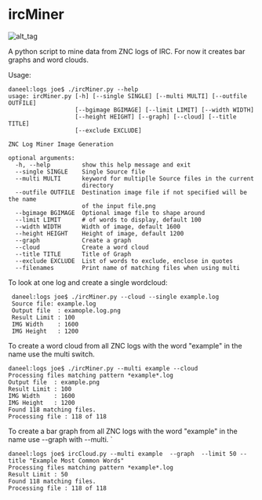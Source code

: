 # ircMiner
![alt_tag](https://github.com/joemcmanus/ircMiner/blob/master/sample-graph.png)

A python script to mine data from ZNC logs of IRC. For now it creates bar graphs and word clouds. 

Usage:  

    daneel:logs joe$ ./ircMiner.py --help 
    usage: ircMiner.py [-h] [--single SINGLE] [--multi MULTI] [--outfile OUTFILE]
                       [--bgimage BGIMAGE] [--limit LIMIT] [--width WIDTH]
                       [--height HEIGHT] [--graph] [--cloud] [--title TITLE]
                       [--exclude EXCLUDE]
    
    ZNC Log Miner Image Generation
    
    optional arguments:
      -h, --help         show this help message and exit
      --single SINGLE    Single Source file
      --multi MULTI      keyword for multip[le Source files in the current
                         directory
      --outfile OUTFILE  Destination image file if not specified will be the name
                         of the input file.png
      --bgimage BGIMAGE  Optional image file to shape around
      --limit LIMIT      # of words to display, default 100
      --width WIDTH      Width of image, default 1600
      --height HEIGHT    Height of image, default 1200
      --graph            Create a graph
      --cloud            Create a word cloud
      --title TITLE      Title of Graph
      --exclude EXCLUDE  List of words to exclude, enclose in quotes
      --filenames        Print name of matching files when using multi


To look at one log and create a single wordcloud:

     daneel:logs joe$ ./ircMiner.py --cloud --single example.log 
     Source file: example.log
     Output file  : examople.log.png
     Result Limit : 100
     IMG Width    : 1600
     IMG Height   : 1200


To create a word cloud from all ZNC logs with the word "example" in the name use the multi switch. 

    daneel:logs joe$ ./ircMiner.py --multi example --cloud 
    Processing files matching pattern *example*.log
    Output file  : example.png
    Result Limit : 100
    IMG Width    : 1600
    IMG Height   : 1200
    Found 118 matching files.
    Processing file : 118 of 118

To create a bar graph from all ZNC logs with the word "example" in the name use --graph with --multi. `

    daneel:logs joe$ ircCloud.py --multi example  --graph  --limit 50 --title "Example Most Common Words" 
    Processing files matching pattern *example*.log
    Result Limit : 50
    Found 118 matching files.
    Processing file : 118 of 118



